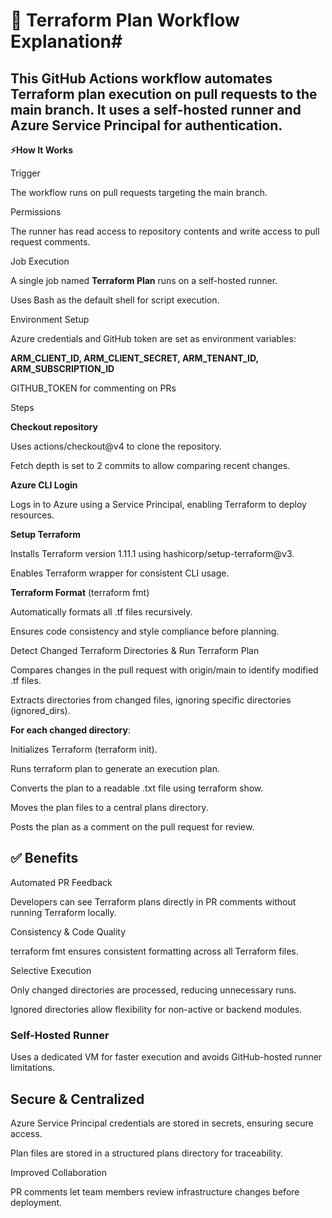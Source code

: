 # 📝 Terraform Plan Workflow Explanation# 


##  This GitHub Actions workflow automates Terraform plan execution on pull requests to the main branch. It uses a self-hosted runner and Azure Service Principal for authentication.

****⚡How It Works****

Trigger

The workflow runs on pull requests targeting the main branch.

Permissions

The runner has read access to repository contents and write access to pull request comments.

Job Execution

A single job named **Terraform Plan** runs on a self-hosted runner.

Uses Bash as the default shell for script execution.

Environment Setup

Azure credentials and GitHub token are set as environment variables:

**ARM_CLIENT_ID, ARM_CLIENT_SECRET, ARM_TENANT_ID, ARM_SUBSCRIPTION_ID** 

GITHUB_TOKEN for commenting on PRs

Steps

**Checkout repository**

Uses actions/checkout@v4 to clone the repository.

Fetch depth is set to 2 commits to allow comparing recent changes.

**Azure CLI Login**

Logs in to Azure using a Service Principal, enabling Terraform to deploy resources.

**Setup Terraform**

Installs Terraform version 1.11.1 using hashicorp/setup-terraform@v3.

Enables Terraform wrapper for consistent CLI usage.

**Terraform Format** (terraform fmt)

Automatically formats all .tf files recursively.

Ensures code consistency and style compliance before planning.

Detect Changed Terraform Directories & Run Terraform Plan

Compares changes in the pull request with origin/main to identify modified .tf files.

Extracts directories from changed files, ignoring specific directories (ignored_dirs).

**For each changed directory**:

Initializes Terraform (terraform init).

Runs terraform plan to generate an execution plan.

Converts the plan to a readable .txt file using terraform show.

Moves the plan files to a central plans directory.

Posts the plan as a comment on the pull request for review.

## **✅ Benefits**

Automated PR Feedback

Developers can see Terraform plans directly in PR comments without running Terraform locally.

Consistency & Code Quality

terraform fmt ensures consistent formatting across all Terraform files.

Selective Execution

Only changed directories are processed, reducing unnecessary runs.

Ignored directories allow flexibility for non-active or backend modules.

### **Self-Hosted Runner**

Uses a dedicated VM for faster execution and avoids GitHub-hosted runner limitations.

## Secure & Centralized

Azure Service Principal credentials are stored in secrets, ensuring secure access.

Plan files are stored in a structured plans directory for traceability.

Improved Collaboration

PR comments let team members review infrastructure changes before deployment.

